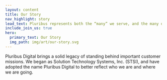 ```yaml
---
layout: content
title: Our Story
nav_highlight: story
lead_text: Pluribus represents both the “many” we serve, and the many diverse skills and backgrounds brought together to provide those services.
include_join_us: true
hero:
  primary_text: Our Story
  img_path: img/art/our-story.svg
---
```


Pluribus Digital brings a solid legacy of standing behind important customer missions. We began as Solution Technology Systems, Inc. (STSI), and have adopted the name Pluribus Digital to better reflect who we are and where we are going.